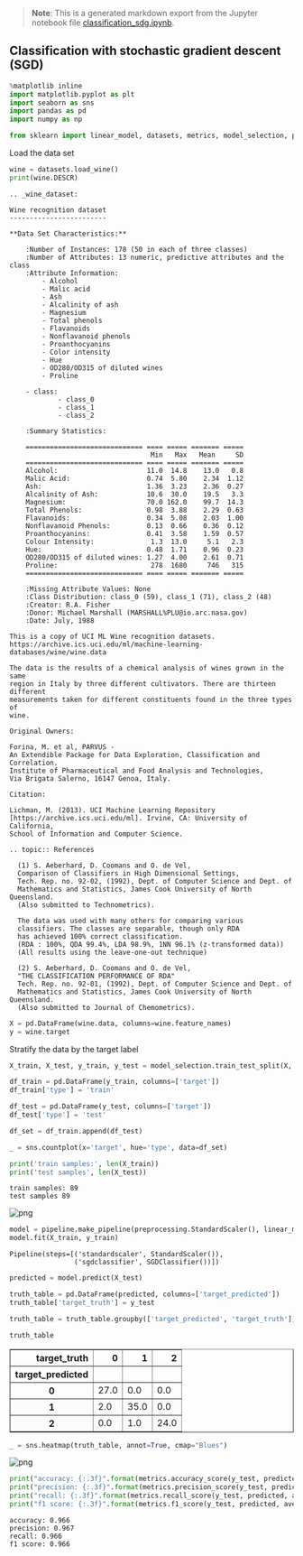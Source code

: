 > **Note**: This is a generated markdown export from the Jupyter notebook file [classification_sdg.ipynb](classification_sdg.ipynb).

## Classification with stochastic gradient descent (SGD)

```python
%matplotlib inline
import matplotlib.pyplot as plt
import seaborn as sns
import pandas as pd
import numpy as np

from sklearn import linear_model, datasets, metrics, model_selection, preprocessing, pipeline
```

Load the data set

```python
wine = datasets.load_wine()
print(wine.DESCR)
```

    .. _wine_dataset:

    Wine recognition dataset
    ------------------------

    **Data Set Characteristics:**

        :Number of Instances: 178 (50 in each of three classes)
        :Number of Attributes: 13 numeric, predictive attributes and the class
        :Attribute Information:
     		- Alcohol
     		- Malic acid
     		- Ash
    		- Alcalinity of ash
     		- Magnesium
    		- Total phenols
     		- Flavanoids
     		- Nonflavanoid phenols
     		- Proanthocyanins
    		- Color intensity
     		- Hue
     		- OD280/OD315 of diluted wines
     		- Proline

        - class:
                - class_0
                - class_1
                - class_2

        :Summary Statistics:

        ============================= ==== ===== ======= =====
                                       Min   Max   Mean     SD
        ============================= ==== ===== ======= =====
        Alcohol:                      11.0  14.8    13.0   0.8
        Malic Acid:                   0.74  5.80    2.34  1.12
        Ash:                          1.36  3.23    2.36  0.27
        Alcalinity of Ash:            10.6  30.0    19.5   3.3
        Magnesium:                    70.0 162.0    99.7  14.3
        Total Phenols:                0.98  3.88    2.29  0.63
        Flavanoids:                   0.34  5.08    2.03  1.00
        Nonflavanoid Phenols:         0.13  0.66    0.36  0.12
        Proanthocyanins:              0.41  3.58    1.59  0.57
        Colour Intensity:              1.3  13.0     5.1   2.3
        Hue:                          0.48  1.71    0.96  0.23
        OD280/OD315 of diluted wines: 1.27  4.00    2.61  0.71
        Proline:                       278  1680     746   315
        ============================= ==== ===== ======= =====

        :Missing Attribute Values: None
        :Class Distribution: class_0 (59), class_1 (71), class_2 (48)
        :Creator: R.A. Fisher
        :Donor: Michael Marshall (MARSHALL%PLU@io.arc.nasa.gov)
        :Date: July, 1988

    This is a copy of UCI ML Wine recognition datasets.
    https://archive.ics.uci.edu/ml/machine-learning-databases/wine/wine.data

    The data is the results of a chemical analysis of wines grown in the same
    region in Italy by three different cultivators. There are thirteen different
    measurements taken for different constituents found in the three types of
    wine.

    Original Owners:

    Forina, M. et al, PARVUS -
    An Extendible Package for Data Exploration, Classification and Correlation.
    Institute of Pharmaceutical and Food Analysis and Technologies,
    Via Brigata Salerno, 16147 Genoa, Italy.

    Citation:

    Lichman, M. (2013). UCI Machine Learning Repository
    [https://archive.ics.uci.edu/ml]. Irvine, CA: University of California,
    School of Information and Computer Science.

    .. topic:: References

      (1) S. Aeberhard, D. Coomans and O. de Vel,
      Comparison of Classifiers in High Dimensional Settings,
      Tech. Rep. no. 92-02, (1992), Dept. of Computer Science and Dept. of
      Mathematics and Statistics, James Cook University of North Queensland.
      (Also submitted to Technometrics).

      The data was used with many others for comparing various
      classifiers. The classes are separable, though only RDA
      has achieved 100% correct classification.
      (RDA : 100%, QDA 99.4%, LDA 98.9%, 1NN 96.1% (z-transformed data))
      (All results using the leave-one-out technique)

      (2) S. Aeberhard, D. Coomans and O. de Vel,
      "THE CLASSIFICATION PERFORMANCE OF RDA"
      Tech. Rep. no. 92-01, (1992), Dept. of Computer Science and Dept. of
      Mathematics and Statistics, James Cook University of North Queensland.
      (Also submitted to Journal of Chemometrics).

```python
X = pd.DataFrame(wine.data, columns=wine.feature_names)
y = wine.target
```

Stratify the data by the target label

```python
X_train, X_test, y_train, y_test = model_selection.train_test_split(X, y, train_size=0.5, stratify=y)

df_train = pd.DataFrame(y_train, columns=['target'])
df_train['type'] = 'train'

df_test = pd.DataFrame(y_test, columns=['target'])
df_test['type'] = 'test'

df_set = df_train.append(df_test)

_ = sns.countplot(x='target', hue='type', data=df_set)

print('train samples:', len(X_train))
print('test samples', len(X_test))
```

    train samples: 89
    test samples 89

![png](classification_sdg_files/classification_sdg_6_1.png)

```python
model = pipeline.make_pipeline(preprocessing.StandardScaler(), linear_model.SGDClassifier(max_iter=1000, tol=1e-3))
model.fit(X_train, y_train)
```

    Pipeline(steps=[('standardscaler', StandardScaler()),
                    ('sgdclassifier', SGDClassifier())])

```python
predicted = model.predict(X_test)

truth_table = pd.DataFrame(predicted, columns=['target_predicted'])
truth_table['target_truth'] = y_test

truth_table = truth_table.groupby(['target_predicted', 'target_truth']).size().unstack().fillna(0)

truth_table
```

<div>
<table border="1" class="dataframe">
  <thead>
    <tr style="text-align: right;">
      <th>target_truth</th>
      <th>0</th>
      <th>1</th>
      <th>2</th>
    </tr>
    <tr>
      <th>target_predicted</th>
      <th></th>
      <th></th>
      <th></th>
    </tr>
  </thead>
  <tbody>
    <tr>
      <th>0</th>
      <td>27.0</td>
      <td>0.0</td>
      <td>0.0</td>
    </tr>
    <tr>
      <th>1</th>
      <td>2.0</td>
      <td>35.0</td>
      <td>0.0</td>
    </tr>
    <tr>
      <th>2</th>
      <td>0.0</td>
      <td>1.0</td>
      <td>24.0</td>
    </tr>
  </tbody>
</table>
</div>

```python
_ = sns.heatmap(truth_table, annot=True, cmap="Blues")
```

![png](classification_sdg_files/classification_sdg_9_0.png)

```python
print("accuracy: {:.3f}".format(metrics.accuracy_score(y_test, predicted)))
print("precision: {:.3f}".format(metrics.precision_score(y_test, predicted, average='weighted')))
print("recall: {:.3f}".format(metrics.recall_score(y_test, predicted, average='weighted')))
print("f1 score: {:.3f}".format(metrics.f1_score(y_test, predicted, average='weighted')))
```

    accuracy: 0.966
    precision: 0.967
    recall: 0.966
    f1 score: 0.966
